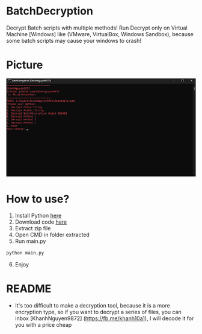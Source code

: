 # BatchDecryption
Decrypt Batch scripts with multiple methods!
Run Decrypt only on Virtual Machine [Windows] like (VMware, VirtualBox, Windows Sandbox), because some batch scripts may cause your windows to crash!
# Picture
![KhanhNguyen9872](https://raw.githubusercontent.com/KhanhNguyen9872/BatchDecryption/main/Homepage.png)
# How to use?
1. Install Python [here](https://www.python.org/downloads/windows)
2. Download code [here](https://github.com/KhanhNguyen9872/BatchDecryption/archive/refs/heads/main.zip)
3. Extract zip file
4. Open CMD in folder extracted
5. Run main.py
```bash
python main.py
```
6. Enjoy

# README
- It's too difficult to make a decryption tool, because it is a more encryption type, so if you want to decrypt a series of files, you can inbox [KhanhNguyen9872] (https://fb.me/khanh10a1), I will decode it for you with a price cheap
